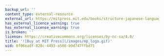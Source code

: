 ```yaml
---
backup_url: ''
content_type: external-resource
external_url: https://mitpress.mit.edu/books/structure-japanese-language
has_external_licence_warning: true
has_external_license_warning: true
is_broken: ''
license: https://creativecommons.org/licenses/by-nc-sa/4.0/
title: '![Buy at MIT Press](/images/mp_logo.gif)'
uid: 0f06eadf-828c-4493-a508-b9d747ffbd71
---
```

